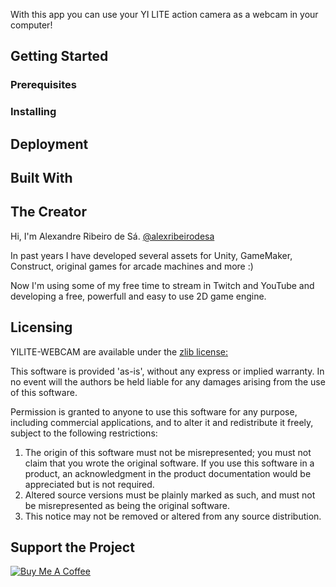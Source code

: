 With this app you can use your YI LITE action camera as a webcam in your computer!

## Getting Started
### Prerequisites

### Installing

## Deployment

## Built With

## The Creator
Hi, I'm Alexandre Ribeiro de Sá. <a href="https://www.instagram.com/alexribeirodesa" target="_blank">@alexribeirodesa</a>

In past years I have developed several assets for Unity, GameMaker, Construct, original games for arcade machines and more :)

Now I'm using some of my free time to stream in Twitch and YouTube and developing a free, powerfull and easy to use 2D game engine.

## Licensing
YILITE-WEBCAM are available under the <a href="https://www.zlib.net/zlib_license.html" target="_blank">zlib license:</a>

This software is provided 'as-is', without any express or implied 
warranty.  In no event will the authors be held liable for any damages
arising from the use of this software.

Permission is granted to anyone to use this software for any purpose,
including commercial applications, and to alter it and redistribute it
freely, subject to the following restrictions:

1. The origin of this software must not be misrepresented; you must not
   claim that you wrote the original software. If you use this software
   in a product, an acknowledgment in the product documentation would be
   appreciated but is not required.
2. Altered source versions must be plainly marked as such, and must not be
   misrepresented as being the original software.
3. This notice may not be removed or altered from any source distribution.

## Support the Project
<a href="https://www.buymeacoffee.com/canalzito" target="_blank"><img src="https://bmc-cdn.nyc3.digitaloceanspaces.com/BMC-button-images/custom_images/orange_img.png" alt="Buy Me A Coffee" style="height: auto !important;width: auto !important;" ></a>
